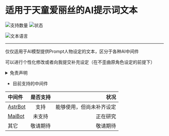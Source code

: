 
# 适用于天童爱丽丝的AI提示词文本

![支持数量](https://img.shields.io/badge/支持数量-1-blue?style=flat-square)
![状态](https://img.shields.io/badge/状态-补齐设定中-blue?style=flat-square)

![文本语言](https://img.shields.io/badge/文本语言-简体中文-red?style=flat-square)

---

仅仅适用于AI模型提供Prompt人物设定的文本，区分于各种AI中间件

可以进行个性化修改或者向我提交补充设定（在不歪曲原角色设定的前提下）

<details>
<summary>免责声明</summary>
1.本资料基于《蔚蓝档案》官方公开信息及同人创作共识整理，仅供粉丝交流与参考，非官方授权作品，与游戏版权方（Nexon/Yostar）无关联。

2.使用者不得将本内容用于商业用途，由此引发的争议或法律问题由使用者自行承担。

3.制作者不保证信息的绝对准确性，不对因依赖本内容导致的直接/间接损失负责。

4.游戏角色、剧情、美术素材版权归原权利方所有，引用部分符合合理使用原则。若涉及侵权，请联系删除。
</details>

- 目前支持的中间件

| 中间件 | 是否支持 | 状况 |
|:-------|:-------:|-------:|
| [AstrBot](https://github.com/AstrBotDevs/AstrBot "AstrBot")   | 支持    | 能够使用，但尚未补齐设定   |
| [MaiBot](https://github.com/MaiM-with-u/MaiBot "麦麦Bot")  | 未支持    | 正在研究   |
| 其它  | 敬请期待  | 敬请期待  |
